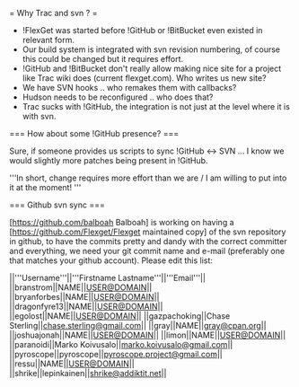 = Why Trac and svn ? =

 * !FlexGet was started before !GitHub or !BitBucket even existed in relevant form.
 * Our build system is integrated with svn revision numbering, of course this could be changed but it requires effort.
 * !GitHub and !BitBucket don't really allow making nice site for a project like Trac wiki does (current flexget.com). Who writes us new site?
 * We have SVN hooks .. who remakes them with callbacks?
 * Hudson needs to be reconfigured .. who does that?
 * Trac sucks with !GitHub, the integration is not just at the level where it is with svn.

=== How about some !GitHub presence? ===

Sure, if someone provides us scripts to sync !GitHub <-> SVN ... I know we would slightly more patches being present in !GitHub.

'''In short, change requires more effort than we are / I am willing to put into it at the moment! '''

=== Github svn sync ===

[https://github.com/balboah Balboah] is working on having a [https://github.com/Flexget/Flexget maintained copy] of the svn repository in github, to have the commits pretty and dandy with the correct committer and everything, we need your git commit name and e-mail (preferably one that matches your github account). Please edit this list:

||'''Username'''||'''Firstname Lastname'''||'''Email'''||
||branstrom||NAME||<USER@DOMAIN>||
||bryanforbes||NAME||<USER@DOMAIN>||
||dragonfyre13||NAME||<USER@DOMAIN>||
||egolost||NAME||<USER@DOMAIN>||
||gazpachoking||Chase Sterling||chase.sterling@gmail.com||
||gray||NAME||gray@cpan.org||
||joshuajonah||NAME||<USER@DOMAIN>||
||limon||NAME||<USER@DOMAIN>||
||paranoidi||Marko Koivusalo||marko.koivusalo@gmail.com||
||pyroscope||pyroscope||pyroscope.project@gmail.com||
||ressu||NAME||<USER@DOMAIN>||
||shrike||lepinkainen||shrike@addiktit.net||
